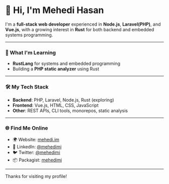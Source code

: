 # 👋 Hi, I'm Mehedi Hasan

I'm a **full-stack web developer** experienced in **Node.js**, **Laravel(PHP)**, and **Vue.js**, with a growing interest in **Rust** for both backend and embedded systems programming.

---

### 🧠 What I'm Learning
- **RustLang** for systems and embedded programming
- Building a **PHP static analyzer** using Rust

---

### 🛠️ My Tech Stack
- **Backend**: PHP, Laravel, Node.js, Rust (exploring)
- **Frontend**: Vue.js, HTML, CSS, JavaScript
- **Other**: REST APIs, CLI tools, monorepos, static analysis

---

### 🌐 Find Me Online

- 🌍 Website: [mehedi.im](https://mehedi.im)
- 💼 LinkedIn: [@mehedimi](https://www.linkedin.com/in/mehedimi)
- 🐦 Twitter: [@mehedimi](https://twitter.com/mehedimi)
- 📦 Packagist: [mehedimi](https://packagist.org/packages/mehedimi)

---

Thanks for visiting my profile!
